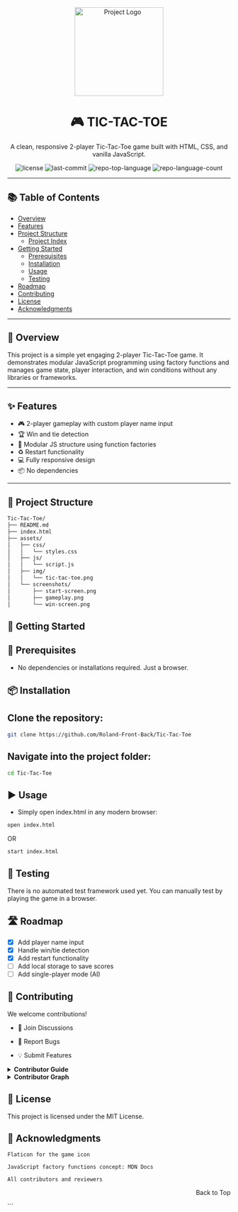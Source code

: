 <div id="top"></div>

<!-- HEADER -->
<div align="center">

<img src="readmeai/assets/logos/purple.svg" alt="Project Logo" width="200"/>

# 🎮 TIC-TAC-TOE

</div>

<p align="center">
  A clean, responsive 2-player Tic-Tac-Toe game built with HTML, CSS, and vanilla JavaScript.
  <br />
</p>

<div align="center">

<!-- BADGES -->
<img src="https://img.shields.io/github/license/Roland-Front-Back/Tic-Tac-Toe?logo=opensourceinitiative&logoColor=white&color=0080ff" alt="license">
<img src="https://img.shields.io/github/last-commit/Roland-Front-Back/Tic-Tac-Toe?logo=git&logoColor=white&color=0080ff" alt="last-commit">
<img src="https://img.shields.io/github/languages/top/Roland-Front-Back/Tic-Tac-Toe?color=0080ff" alt="repo-top-language">
<img src="https://img.shields.io/github/languages/count/Roland-Front-Back/Tic-Tac-Toe?color=0080ff" alt="repo-language-count">

</div>

---

## 📚 Table of Contents

- [Overview](#overview)
- [Features](#features)
- [Project Structure](#project-structure)
  - [Project Index](#project-index)
- [Getting Started](#getting-started)
  - [Prerequisites](#prerequisites)
  - [Installation](#installation)
  - [Usage](#usage)
  - [Testing](#testing)
- [Roadmap](#roadmap)
- [Contributing](#contributing)
- [License](#license)
- [Acknowledgments](#acknowledgments)

---

## 🧾 Overview

This project is a simple yet engaging 2-player Tic-Tac-Toe game. It demonstrates modular JavaScript programming using factory functions and manages game state, player interaction, and win conditions without any libraries or frameworks.

---

## ✨ Features

- 🎮 2-player gameplay with custom player name input
- 🏆 Win and tie detection
- 🧠 Modular JS structure using function factories
- ♻️ Restart functionality
- 💻 Fully responsive design
- 📦 No dependencies

---

## 📁 Project Structure

```sh
Tic-Tac-Toe/
├── README.md
├── index.html
├── assets/
│   ├── css/
│   │   └── styles.css
│   ├── js/
│   │   └── script.js
│   ├── img/
│   │   └── tic-tac-toe.png
│   └── screenshots/
│       ├── start-screen.png
│       ├── gameplay.png
│       └── win-screen.png
```

## 🚀 Getting Started

## 🔧 Prerequisites

- No dependencies or installations required. Just a browser.

## 📦 Installation

## Clone the repository:

```sh
git clone https://github.com/Roland-Front-Back/Tic-Tac-Toe
```

## Navigate into the project folder:

```sh
cd Tic-Tac-Toe
```

## ▶️ Usage

- Simply open index.html in any modern browser:

```sh
open index.html
```

OR

```sh
start index.html
```

## 🧪 Testing

There is no automated test framework used yet. You can manually test by playing the game in a browser.

## 🛣️ Roadmap

- [x] Add player name input
- [x] Handle win/tie detection
- [x] Add restart functionality
- [ ] Add local storage to save scores
- [ ] Add single-player mode (AI)

## 🤝 Contributing

We welcome contributions!

- 💬 Join Discussions

- 🐞 Report Bugs

- 💡 Submit Features

<details> <summary><strong>Contributor Guide</strong></summary>

1. Fork the repo

2. Create a new branch

   ```sh
   git checkout -b feature/your-feature-name
   ```

3. Commit your changes

   ```sh
   git commit -m "Add your message"
   ```

4. Push to GitHub

   ```sh
   git push origin feature/your-feature-name
   ```

5. Open a Pull Request

---

</details> <details> <summary><strong>Contributor Graph</strong></summary> <br>
<p align="left"> 
<a href="https://github.com/Roland-Front-Back/Tic-Tac-Toe/graphs/contributors"> 
<img src="https://contrib.rocks/image?repo=Roland-Front-Back/Tic-Tac-Toe" /> </a> 
</p> 
</details>

## 📝 License

This project is licensed under the MIT License.

## 🙌 Acknowledgments

    Flaticon for the game icon

    JavaScript factory functions concept: MDN Docs

    All contributors and reviewers

<div align="right">

Back to Top

</div> ```
